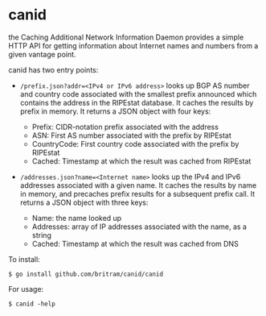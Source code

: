 # canid

the Caching Additional Network Information Daemon provides a simple HTTP API for getting information about Internet names and numbers from a given vantage point.

canid has two entry points:

- `/prefix.json?addr=<IPv4 or IPv6 address>` looks up BGP AS number and country code associated with the smallest prefix announced which contains the address in the RIPEstat database. It caches the results by prefix in memory. It returns a JSON object with four keys:
    - Prefix: CIDR-notation prefix associated with the address
    - ASN: First AS number associated with the prefix by RIPEstat
    - CountryCode: First country code associated with the prefix by RIPEstat
    - Cached: Timestamp at which the result was cached from RIPEstat

- `/addresses.json?name=<Internet name>` looks up the IPv4 and IPv6 addresses associated with a given name. It caches the results by name in memory, and precaches prefix results for a subsequent prefix call. It returns a JSON object with three keys:
    - Name: the name looked up
    - Addresses: array of IP addresses associated with the name, as a string
    - Cached: Timestamp at which the result was cached from DNS

To install:

```
$ go install github.com/britram/canid/canid
```

For usage:

```
$ canid -help
```